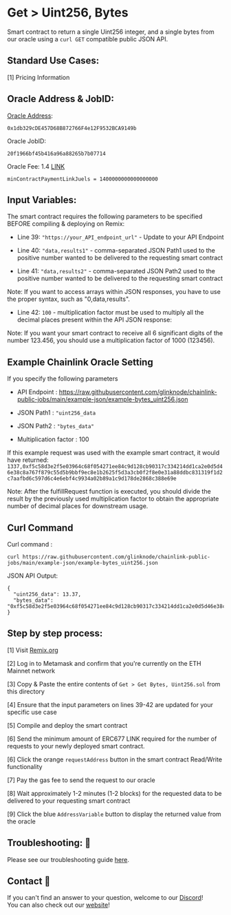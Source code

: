# Get > Uint256, Bytes
Smart contract to return a single Uint256 integer, and a single bytes from our oracle using a `curl GET` compatible public JSON API.

## Standard Use Cases:
[1] Pricing Information

## Oracle Address & JobID:
[Oracle Address](https://etherscan.io/token/0x1db329cDE457D68B872766F4e12F9532BCA9149b): 
```
0x1db329cDE457D68B872766F4e12F9532BCA9149b
```
Oracle JobID: 
```
20f1966bf45b416a96a88265b7b07714
```
Oracle Fee: 1.4 [LINK](https://etherscan.io/token/0x514910771AF9Ca656af840dff83E8264EcF986CA)
```
minContractPaymentLinkJuels = 1400000000000000000
```

## Input Variables:
The smart contract requires the following parameters to be specified BEFORE compiling & deploying on Remix:

* Line 39: `"https://your_API_endpoint_url"` - Update to your API Endpoint

* Line 40: `"data,results1"` - comma-separated JSON Path1 used to the positive number wanted to be delivered to the requesting smart contract

* Line 41: `"data,results2"` - comma-separated JSON Path2 used to the positive number wanted to be delivered to the requesting smart contract

Note: If you want to access arrays within JSON responses, you have to use the proper syntax, such as "0,data,results".

* Line 42: `100` - multiplication factor must be used to multiply all the decimal places present within the API JSON response:

Note: If you want your smart contract to receive all 6 significant digits of the number 123.456, you should use a multiplication factor of 1000 (123456).

## Example Chainlink Oracle Setting
If you specify the following parameters

* API Endpoint : https://raw.githubusercontent.com/glinknode/chainlink-public-jobs/main/example-json/example-bytes_uint256.json

* JSON Path1 : `"uint256_data`

* JSON Path2 : `"bytes_data"`

* Multiplication factor : 100

If this example request was used with the example smart contract, it would have returned: `1337,0xf5c58d3e2f5e03964c68f054271ee84c9d128cb90317c334214dd1ca2e0d5d46e38c8a767f879c55d5b9bbf9ec8e1b2625f5d3a3cb0f2f8e0e31a88ddbc831319f1d2c7aafbd6c597d6c4e6ebf4c9934a02b89a1c9d178de2868c388e69e`

Note: After the fulfillRequest function is executed, you should divide the result by the previously used multiplication factor to obtain the appropriate number of decimal places for downstream usage.

## Curl Command
Curl command : 
```
curl https://raw.githubusercontent.com/glinknode/chainlink-public-jobs/main/example-json/example-bytes_uint256.json
```

JSON API Output:
```
{
  "uint256_data": 13.37,
  "bytes_data": "0xf5c58d3e2f5e03964c68f054271ee84c9d128cb90317c334214dd1ca2e0d5d46e38c8a767f879c55d5b9bbf9ec8e1b2625f5d3a3cb0f2f8e0e31a88ddbc831319f1d2c7aafbd6c597d6c4e6ebf4c9934a02b89a1c9d178de2868c388e69e"
}
```

## Step by step process:
[1] Visit [Remix.org](https://remix.ethereum.org/)

[2] Log in to Metamask and confirm that you're currently on the ETH Mainnet network

[3] Copy & Paste the entire contents of `Get > Get Bytes, Uint256.sol` from this directory

[4] Ensure that the input parameters on lines 39-42 are updated for your specific use case

[5] Compile and deploy the smart contract

[6] Send the minimum amount of ERC677 LINK required for the number of requests to your newly deployed smart contract.

[6] Click the orange `requestAddress` button in the smart contract Read/Write functionality

[7] Pay the gas fee to send the request to our oracle

[8] Wait approximately 1-2 minutes (1-2 blocks) for the requested data to be delivered to your requesting smart contract

[9] Click the blue `AddressVariable` button to display the returned value from the oracle

## Troubleshooting: :nut_and_bolt:
Please see our troubleshooting guide [here](https://github.com/glinknode/chainlink-public-jobs#troubleshooting-nut_and_bolt).

## Contact :iphone:
If you can't find an answer to your question, welcome to our [Discord](https://discord.gg/a69JjGd3y6)!  
You can also check out our [website](https://www.glink.solutions)!



